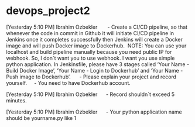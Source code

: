 # devops_project2

[Yesterday 5:10 PM] Ibrahim Ozbekler
      - Create a CI/CD pipeline, so that whenever the code in commit in Github it will initiate CI/CD pipeline in Jenkins once it completes successfully then Jenkins will create a Docker image and will push Docker image to Dockerhub.  NOTE: You can use your localhost and build pipeline manually because you need public IP for webhook. So, I don`t want you to use webhook. I want you use simple python application. In Jenkinsfile, please have 3 stages called ‘Your Name - Build Docker Image’, ‘Your Name - Login to Dockerhub’ and ‘Your Name - Push image to Dockerhub’.      - Please explain your project and record yourself.     - You need to have Dockerhub account.

[Yesterday 5:10 PM] Ibrahim Ozbekler
     - Record shouldn`t exceed 5 minutes.

[Yesterday 5:10 PM] Ibrahim Ozbekler
     - Your python application name should be yourname.py
 like 1

